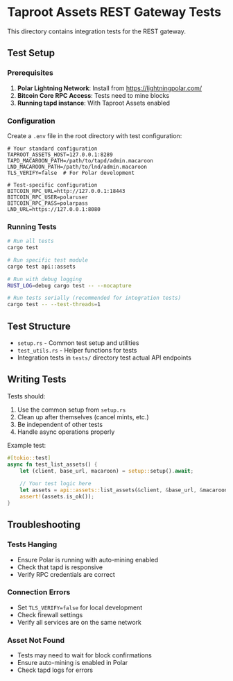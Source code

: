 # Taproot Assets REST Gateway Tests

This directory contains integration tests for the REST gateway.

## Test Setup

### Prerequisites

1. **Polar Lightning Network**: Install from https://lightningpolar.com/
2. **Bitcoin Core RPC Access**: Tests need to mine blocks
3. **Running tapd instance**: With Taproot Assets enabled

### Configuration

Create a `.env` file in the root directory with test configuration:

```env
# Your standard configuration
TAPROOT_ASSETS_HOST=127.0.0.1:8289
TAPD_MACAROON_PATH=/path/to/tapd/admin.macaroon
LND_MACAROON_PATH=/path/to/lnd/admin.macaroon
TLS_VERIFY=false  # For Polar development

# Test-specific configuration
BITCOIN_RPC_URL=http://127.0.0.1:18443
BITCOIN_RPC_USER=polaruser
BITCOIN_RPC_PASS=polarpass
LND_URL=https://127.0.0.1:8080
```

### Running Tests

```bash
# Run all tests
cargo test

# Run specific test module
cargo test api::assets

# Run with debug logging
RUST_LOG=debug cargo test -- --nocapture

# Run tests serially (recommended for integration tests)
cargo test -- --test-threads=1
```

## Test Structure

- `setup.rs` - Common test setup and utilities
- `test_utils.rs` - Helper functions for tests
- Integration tests in `tests/` directory test actual API endpoints

## Writing Tests

Tests should:
1. Use the common setup from `setup.rs`
2. Clean up after themselves (cancel mints, etc.)
3. Be independent of other tests
4. Handle async operations properly

Example test:
```rust
#[tokio::test]
async fn test_list_assets() {
    let (client, base_url, macaroon) = setup::setup().await;
    
    // Your test logic here
    let assets = api::assets::list_assets(&client, &base_url, &macaroon).await;
    assert!(assets.is_ok());
}
```

## Troubleshooting

### Tests Hanging
- Ensure Polar is running with auto-mining enabled
- Check that tapd is responsive
- Verify RPC credentials are correct

### Connection Errors
- Set `TLS_VERIFY=false` for local development
- Check firewall settings
- Verify all services are on the same network

### Asset Not Found
- Tests may need to wait for block confirmations
- Ensure auto-mining is enabled in Polar
- Check tapd logs for errors
